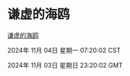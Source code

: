 # 谦虚的海鸥
[谦虚的海鸥](http://219.139.197.74:56308/qxdho/course/base/hotlink/index.php)

2024年 11月 04日 星期一 07:20:02 CST

2024年 11月 03日 星期日 23:20:02 GMT
